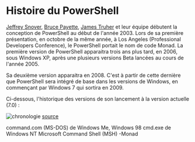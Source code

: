 # Histoire du PowerShell

[Jeffrey Snover](https://www.linkedin.com/in/jeffreysnover/), [Bruce Payette](https://www.linkedin.com/in/bruce-payette-5a27b71/), [James Truher](https://www.linkedin.com/in/jim-truher-9207171/) et leur équipe débutent la conception de PowerShell au début de l'année 2003. Lors de sa première présentation, en octobre de la même année, à Los Angeles (Professional Developers Conference), le PowerShell portait le nom de code Monad. La première version de PowerShell apparaitra trois ans plus tard, en 2006, sous Windows XP, après une plusieurs versions Beta lancées au cours de l'année 2005. 

Sa deuxième version apparaitra en 2008. C'est à partir de cette dernière que PowerShell sera intégré de base dans les versions de Windows, en commençant par Windows 7 qui sortira en 2009.

Ci-dessous, l'historique des versions de son lancement à la version actuelle (7.0) :

![chronologie](https://user-images.githubusercontent.com/73824294/102168741-147f5000-3e91-11eb-8dd8-5117919f9e43.PNG)
[source](https://docs.microsoft.com/en-us/powershell/scripting/powershell-support-lifecycle?view=powershell-7.1)

command.com (MS-DOS) de Windows Me, Windows 98
cmd.exe de Windows NT
Microsoft Command Shell (MSH) -Monad
